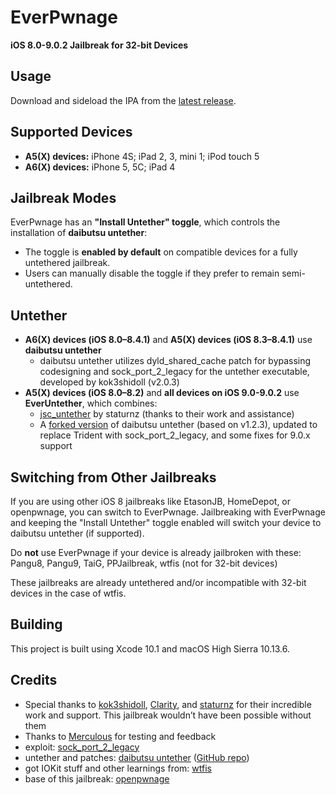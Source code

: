 # EverPwnage

**iOS 8.0-9.0.2 Jailbreak for 32-bit Devices**

## Usage

Download and sideload the IPA from the [latest release](https://github.com/LukeZGD/EverPwnage/releases/latest).

## Supported Devices

- **A5(X) devices:** iPhone 4S; iPad 2, 3, mini 1; iPod touch 5
- **A6(X) devices:** iPhone 5, 5C; iPad 4

## Jailbreak Modes

EverPwnage has an **"Install Untether" toggle**, which controls the installation of **daibutsu untether**:

- The toggle is **enabled by default** on compatible devices for a fully untethered jailbreak.
- Users can manually disable the toggle if they prefer to remain semi-untethered.

## Untether

- **A6(X) devices (iOS 8.0–8.4.1)** and **A5(X) devices (iOS 8.3–8.4.1)** use **daibutsu untether**
  - daibutsu untether utilizes dyld_shared_cache patch for bypassing codesigning and sock_port_2_legacy for the untether executable, developed by kok3shidoll (v2.0.3)
- **A5(X) devices (iOS 8.0–8.2)** and **all devices on iOS 9.0-9.0.2** use **EverUntether**, which combines:
  - [jsc_untether](https://github.com/staturnzz/jsc_untether) by staturnz (thanks to their work and assistance)
  - A [forked version](https://github.com/LukeZGD/daibutsu) of daibutsu untether (based on v1.2.3), updated to replace Trident with sock_port_2_legacy, and some fixes for 9.0.x support

## Switching from Other Jailbreaks

If you are using other iOS 8 jailbreaks like EtasonJB, HomeDepot, or openpwnage, you can switch to EverPwnage. Jailbreaking with EverPwnage and keeping the "Install Untether" toggle enabled will switch your device to daibutsu untether (if supported).

Do **not** use EverPwnage if your device is already jailbroken with these: Pangu8, Pangu9, TaiG, PPJailbreak, wtfis (not for 32-bit devices)

These jailbreaks are already untethered and/or incompatible with 32-bit devices in the case of wtfis.

## Building

This project is built using Xcode 10.1 and macOS High Sierra 10.13.6.

## Credits

- Special thanks to [kok3shidoll](https://github.com/kok3shidoll/), [Clarity](https://github.com/TheRealClarity/), and [staturnz](https://github.com/staturnzz/) for their incredible work and support. This jailbreak wouldn’t have been possible without them
- Thanks to [Merculous](https://github.com/Merculous) for testing and feedback
- exploit: [sock_port_2_legacy](https://github.com/kok3shidoll/sock_port_2_legacy/tree/ios8)
- untether and patches: [daibutsu untether](https://kok3shidoll.github.io/info/jp.daibutsu.untether841/indexv2.html) ([GitHub repo](https://github.com/kok3shidoll/daibutsu))
- got IOKit stuff and other learnings from: [wtfis](https://github.com/TheRealClarity/wtfis)
- base of this jailbreak: [openpwnage](https://github.com/0xilis/openpwnage)
